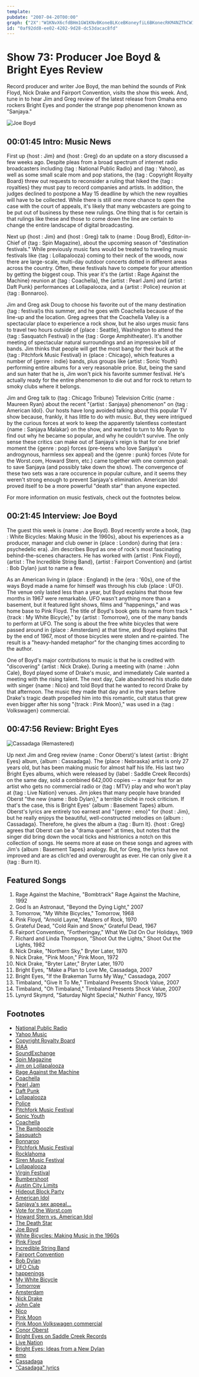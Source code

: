 ```yaml
---
template: 
pubdate: "2007-04-20T00:00"
graph: {"2X":"W1KNvX6cfdBHm1GW1KNvBKoneBLKceBKoneyfiL6BKonecRKM4NZThCW1KNvGqFBiW1KNveTyNNqNBnLNFdn3qNBnLSByonqNBnLGqFBiN1noQGqFBieTyNNbmpJXk33WdeTyNNk33WdDHQwneTyNNFt5CmeTyNNak4bngDCE3Ft5CmgDCE3DHQwnMOJ5zDHQwnS3ttlS3ttlTiA3pJGK0TvJeOyEYPvfJGK0TBK1UQP6QSrEYPvfP6QSr","109":"1N7QHK0lao1N7QHHmuj31N7QHBGcjH1N7QHjPTso1N7QHqOOZP1N7QHozT8D1N7QHSRzAa1N7QHexTS01N7QHv8ZAO1N7QHMqoL44sWAHK0lao4sWAHSRzAaexTS0xIL4rBLaidv8ZAOMqoL4rdQhZBDuQkBLaid","27W":"5OAowWfFgFWfFgFrkKc3WfFgFgZ1xSWfFgFvUrWXhV0Z9rkKc3RPfYVrkKc3CI3hkrkKc3oOJDPrkKc3CI3hkoOJDPgZ1xSoOJDPX6cfdgMit6BHm1GgMit6"}
id: "0af92dd8-ee02-4202-9d28-dc53dacac8fd"
---
```






# Show 73: Producer Joe Boyd & Bright Eyes Review

Record producer and writer Joe Boyd, the man behind the sounds of Pink Floyd, Nick Drake and Fairport Convention, visits the show this week. And, tune in to hear Jim and Greg review of the latest release from Omaha emo rockers Bright Eyes and ponder the strange pop phenomenon known as "Sanjaya."

![Joe Boyd](https://static.soundopinions.org/images/2007/JoeBoyd.jpg)



## 00:01:45 Intro: Music News

First up {host : Jim} and {host : Greg} do an update on a story discussed a few weeks ago. Despite pleas from a broad spectrum of internet radio broadcasters including {tag : National Public Radio} and {tag : Yahoo}, as well as some small scale mom and pop stations, the {tag : Copyright Royalty Board} threw out requests to reconsider a ruling that hiked the {tag : royalties} they must pay to record companies and artists. In addition, the judges declined to postpone a May 15 deadline by which the new royalties will have to be collected. While there is still one more chance to open the case with the court of appeals, it's likely that many webcasters are going to be put out of business by these new rulings. One thing that is for certain is that rulings like these and those to come down the line are certain to change the entire landscape of digital broadcasting.

Next up {host : Jim} and {host : Greg} talk to {name : Doug Brod}, Editor-in-Chief of {tag : Spin Magazine}, about the upcoming season of "destination festivals." While previously music fans would be treated to traveling music festivals like {tag : Lollapalooza} coming to their neck of the woods, now there are large-scale, multi-day outdoor concerts dotted in different areas across the country. Often, these festivals have to compete for your attention by getting the biggest coup. This year it's the {artist : Rage Against the Machine} reunion at {tag : Coachella}, the {artist : Pearl Jam} and {artist : Daft Punk} performances at Lollapalooza, and a {artist : Police} reunion at {tag : Bonnaroo}.

Jim and Greg ask Doug to choose his favorite out of the many destination {tag : festival}s this summer, and he goes with Coachella because of the line-up and the location. Greg agrees that the Coachella Valley is a spectacular place to experience a rock show, but he also urges music fans to travel two hours outside of {place : Seattle}, Washington to attend the {tag : Sasquatch Festival} in the {tag : Gorge Amphitheater}. It's another meeting of spectacular natural surroundings and an impressive bill of bands. Jim thinks that people will get the most bang for their buck at the {tag : Pitchfork Music Festival} in {place : Chicago}, which features a number of {genre : indie} bands, plus groups like {artist : Sonic Youth} performing entire albums for a very reasonable price. But, being the sand and sun hater that he is, Jim won't pick his favorite summer festival. He's actually ready for the entire phenomenon to die out and for rock to return to smoky clubs where it belongs.

Jim and Greg talk to {tag : Chicago Tribune} Television Critic {name : Maureen Ryan} about the recent "{artist : Sanjaya} phenomenon" on {tag : American Idol}. Our hosts have long avoided talking about this popular TV show because, frankly, it has little to do with music. But, they were intrigued by the curious forces at work to keep the apparently talentless contestant {name : Sanjaya Malakar} on the show, and wanted to turn to Mo Ryan to find out why he became so popular, and why he couldn't survive. The only sense these critics can make out of Sanjaya's reign is that for one brief moment the {genre : pop} forces (pre-teens who love Sanjaya's androgynous, harmless sex appeal) and the {genre : punk} forces (Vote for the Worst.com, Howard Stern, etc.) came together with one common goal: to save Sanjaya (and possibly take down the show). The convergence of these two sets was a rare occurence in popular culture, and it seems they weren't strong enough to prevent Sanjaya's elimination. American Idol proved itself to be a more powerful "death star" than anyone expected.

For more information on music festivals, check out the footnotes below.



## 00:21:45 Interview: Joe Boyd

The guest this week is {name : Joe Boyd}. Boyd recently wrote a book, {tag : White Bicycles: Making Music in the 1960s}, about his experiences as a producer, manager and club owner in {place : London} during that {era : psychedelic era}. Jim describes Boyd as one of rock's most fascinating behind-the-scenes characters. He has worked with {artist : Pink Floyd}, {artist : The Incredible String Band}, {artist : Fairport Convention} and {artist : Bob Dylan} just to name a few.

As an American living in {place : England} in the {era : '60s}, one of the ways Boyd made a name for himself was through his club {place : UFO}. The venue only lasted less than a year, but Boyd explains that those few months in 1967 were remarkable. UFO wasn't anything more than a basement, but it featured light shows, films and "happenings," and was home base to Pink Floyd. The title of Boyd's book gets its name from track "{track : My White Bicycle}," by {artist : Tomorrow}, one of the many bands to perform at UFO. The song is about the free white bicycles that were passed around in {place : Amsterdam} at that time, and Boyd explains that by the end of 1967, most of those bicycles were stolen and re-painted. The result is a "heavy-handed metaphor" for the changing times according to the author.

One of Boyd's major contributions to music is that he is credited with "discovering" {artist : Nick Drake}. During a meeting with {name : John Cale}, Boyd played some of Drake's music, and immediately Cale wanted a meeting with the rising talent. The next day, Cale abandoned his studio date with singer {name : Nico} and told Boyd that he wanted to record Drake by that afternoon. The music they made that day and in the years before Drake's tragic death propelled him into this romantic, cult status that grew even bigger after his song "{track : Pink Moon}," was used in a {tag : Volkswagen} commercial.



## 00:47:56 Review: Bright Eyes

![Cassadaga (Remastered)](https://static.soundopinions.org/assets/73/27W0.jpg)

Up next Jim and Greg review {name : Conor Oberst}'s latest {artist : Bright Eyes} album, {album : Cassadaga}. The {place : Nebraska} artist is only 27 years old, but has been making music for almost half his life. His last two Bright Eyes albums, which were released by {label : Saddle Creek Records} on the same day, sold a combined 642,000 copies -- a major feat for an artist who gets no commercial radio or {tag : MTV} play and who won't play at {tag : Live Nation} venues. Jim jokes that many people have branded Oberst "the new {name : Bob Dylan}," a terrible cliché in rock criticism. If that's the case, this is Bright Eyes' {album : Basement Tapes} album. Oberst's lyrics are entirely too earnest and "{genre : emo}" for {host : Jim}, but he really enjoys the beautiful, well-constructed melodies on {album : Cassadaga}. Therefore, he gives the album a {tag : Burn It}. {host : Greg} agrees that Oberst can be a "drama queen" at times, but notes that the singer did bring down the vocal ticks and histrionics a notch on this collection of songs. He seems more at ease on these songs and agrees with Jim's {album : Basement Tapes} analogy. But, for Greg, the lyrics have not improved and are as clich'ed and overwrought as ever. He can only give it a {tag : Burn It}.



## Featured Songs

1. Rage Against the Machine, "Bombtrack" Rage Against the Machine, 1992
2. God Is an Astronaut, "Beyond the Dying Light," 2007
3. Tomorrow, "My White Bicycles," Tomorrow, 1968
4. Pink Floyd, "Arnold Layne," Masters of Rock, 1970
5. Grateful Dead, "Cold Rain and Snow," Grateful Dead, 1967
6. Fairport Convention, "Fortheringay," What We Did On Our Holidays, 1969
7. Richard and Linda Thompson, "Shoot Out the Lights," Shoot Out the Lights, 1982
8. Nick Drake, "Northern Sky," Bryter Later, 1970
9. Nick Drake, "Pink Moon," Pink Moon, 1972
10. Nick Drake, "Bryter Later," Bryter Later, 1970
11. Bright Eyes, "Make a Plan to Love Me, Cassadaga, 2007
12. Bright Eyes, "If the Brakeman Turns My Way," Cassadaga, 2007
13. Timbaland, "Give It To Me," Timbaland Presents Shock Value, 2007
14. Timbaland, "Oh Timbaland," Timbaland Presents Shock Value, 2007
15. Lynyrd Skynyrd, "Saturday Night Special," Nuthin' Fancy, 1975



## Footnotes

- [National Public Radio](http://www.npr.org/)
- [Yahoo Music](http://music.yahoo.com/)
- [Copyright Royalty Board](http://www.loc.gov/crb)
- [RIAA](http://www.riaa.com/)
- [SoundExchange](http://www.soundexchange.com/)
- [Spin Magazine](http://www.spin.com/)
- [Jim on Lollapalooza](http://www.jimdero.com/News2003/July14Lolla.htm)
- [Rage Against the Machine](http://www.ratm.com/)
- [Coachella](http://www.coachella.com/)
- [Pearl Jam](http://www.pearljam.com/)
- [Daft Punk](http://www.daftpunk.com/)
- [Lollapalooza](http://www.lollapalooza.com/)
- [Police](http://www.thepolicefile.com/)
- [Pitchfork Music Festival](http://pitchforkmusicfestival.com/)
- [Sonic Youth](http://www.sonicyouth.com/)
- [Coachella](http://www.coachella.com/)
- [The Bamboozle](http://www.thebamboozle.com/)
- [Sasquatch](http://www.sasquatchfestival.com/)
- [Bonnaroo](http://www.bonnaroo.com/)
- [Pitchfork Music Festival](http://www.pitchforkmusicfestival.com/)
- [Rocklahoma](http://www.rockfeverfest.com/)
- [Siren Music Festival](http://www.villagevoice.com/siren/)
- [Lollapalooza](http://www.lollapalooza.com/)
- [Virgin Festival](http://www.virginfestival.com/2007/index.html)
- [Bumbershoot](http://www.bumbershoot.org/)
- [Austin City Limits](http://www.aclfestival.com/)
- [Hideout Block Party](http://www.hideoutchicago.com/)
- [American Idol](http://www.americanidol.com/)
- [Sanjaya's sex appeal...](http://www.shauncassidy.net/)
- [Vote for the Worst.com](http://www.votefortheworst.com/)
- [Howard Stern vs. American Idol](http://www.foxnews.com/story/0,2933,264580,00.html)
- [The Death Star](http://www.starwars.com/databank/location/deathstar/)
- [Joe Boyd](http://www.joeboyd.co.uk/)
- [White Bicycles: Making Music in the 1960s](http://www.amazon.com/White-Bicycles-Making-Music-1960s/dp/1852429100)
- [Pink Floyd](http://www.pinkfloyd.com/)
- [Incredible String Band](http://en.wikipedia.org/wiki/Incredible_String_Band)
- [Fairport Convention](http://www.fairportconvention.com/)
- [Bob Dylan](http://www.bobdylan.com/)
- [UFO Club](http://en.wikipedia.org/wiki/UFO_Club)
- [happenings](http://en.wikipedia.org/wiki/Happening)
- [My White Bicycle](http://www.allmusic.com/cg/amg.dll?p=amg&sql=33:wxfpxxejld6e)
- [Tomorrow](http://www.allmusic.com/cg/amg.dll?p=amg&sql=11:kpfyxql5ld6e)
- [Amsterdam](http://en.wikipedia.org/wiki/Provo)
- [Nick Drake](http://www.nickdrake.com/)
- [John Cale](http://www.john-cale.com/)
- [Nico](http://www.allmusic.com/cg/amg.dll?p=amg&sql=11:0ifwxqr5ld6e)
- [Pink Moon](http://www.amazon.com/Pink-Moon-Nick-Drake/dp/B00000064G)
- [Pink Moon Volkswagen commercial](http://www.youtube.com/watch?v=BIOW9fLT9eY)
- [Conor Oberst](http://images.google.com/images?q=conor%20oberst&ie=UTF-8&oe=UTF-8&aq=t&rls=org.mozilla:en-US:official&client=firefox-a&um=1&sa=N&tab=wi)
- [Bright Eyes on Saddle Creek Records](http://www.saddle-creek.com/bands/brighteyes/)
- [Live Nation](http://www.livenation.com/)
- [Bright Eyes: Ideas from a New Dylan](http://www.npr.org/templates/story/story.php?storyId=9574468&ft=1&f=39)
- [emo](http://en.wikipedia.org/wiki/Emo_(music))
- [Cassadaga](http://www.metacritic.com/music/artists/brighteyes/cassadaga?q=bright%20eyes)
- ["Casadaga" lyrics](http://www.lyricsmania.com/lyrics/bright_eyes_lyrics_3516/cassadaga_lyrics_43215/)